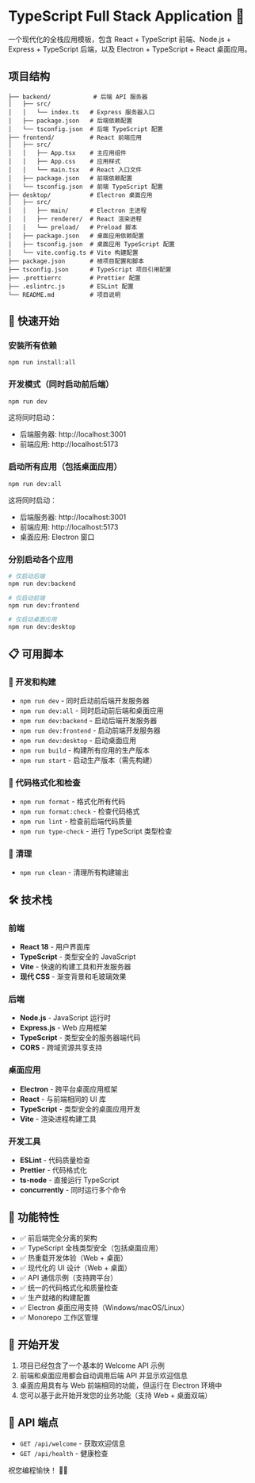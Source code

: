 # TypeScript Full Stack Application 🚀

一个现代化的全栈应用模板，包含 React + TypeScript 前端、Node.js + Express + TypeScript 后端，以及 Electron + TypeScript + React 桌面应用。

## 项目结构

```
├── backend/            # 后端 API 服务器
│   ├── src/
│   │   └── index.ts   # Express 服务器入口
│   ├── package.json   # 后端依赖配置
│   └── tsconfig.json  # 后端 TypeScript 配置
├── frontend/          # React 前端应用
│   ├── src/
│   │   ├── App.tsx    # 主应用组件
│   │   ├── App.css    # 应用样式
│   │   └── main.tsx   # React 入口文件
│   ├── package.json   # 前端依赖配置
│   └── tsconfig.json  # 前端 TypeScript 配置
├── desktop/           # Electron 桌面应用
│   ├── src/
│   │   ├── main/      # Electron 主进程
│   │   ├── renderer/  # React 渲染进程
│   │   └── preload/   # Preload 脚本
│   ├── package.json   # 桌面应用依赖配置
│   ├── tsconfig.json  # 桌面应用 TypeScript 配置
│   └── vite.config.ts # Vite 构建配置
├── package.json       # 根项目配置和脚本
├── tsconfig.json      # TypeScript 项目引用配置
├── .prettierrc        # Prettier 配置
├── .eslintrc.js       # ESLint 配置
└── README.md          # 项目说明
```

## 🚀 快速开始

### 安装所有依赖

```bash
npm run install:all
```

### 开发模式（同时启动前后端）

```bash
npm run dev
```

这将同时启动：

- 后端服务器: http://localhost:3001
- 前端应用: http://localhost:5173

### 启动所有应用（包括桌面应用）

```bash
npm run dev:all
```

这将同时启动：

- 后端服务器: http://localhost:3001
- 前端应用: http://localhost:5173
- 桌面应用: Electron 窗口

### 分别启动各个应用

```bash
# 仅启动后端
npm run dev:backend

# 仅启动前端
npm run dev:frontend

# 仅启动桌面应用
npm run dev:desktop
```

## 📋 可用脚本

### 🔧 开发和构建

- `npm run dev` - 同时启动前后端开发服务器
- `npm run dev:all` - 同时启动前后端和桌面应用
- `npm run dev:backend` - 启动后端开发服务器
- `npm run dev:frontend` - 启动前端开发服务器
- `npm run dev:desktop` - 启动桌面应用
- `npm run build` - 构建所有应用的生产版本
- `npm run start` - 启动生产版本（需先构建）

### 🎨 代码格式化和检查

- `npm run format` - 格式化所有代码
- `npm run format:check` - 检查代码格式
- `npm run lint` - 检查前后端代码质量
- `npm run type-check` - 进行 TypeScript 类型检查

### 🧹 清理

- `npm run clean` - 清理所有构建输出

## 🛠️ 技术栈

### 前端

- **React 18** - 用户界面库
- **TypeScript** - 类型安全的 JavaScript
- **Vite** - 快速的构建工具和开发服务器
- **现代 CSS** - 渐变背景和毛玻璃效果

### 后端

- **Node.js** - JavaScript 运行时
- **Express.js** - Web 应用框架
- **TypeScript** - 类型安全的服务器端代码
- **CORS** - 跨域资源共享支持

### 桌面应用

- **Electron** - 跨平台桌面应用框架
- **React** - 与前端相同的 UI 库
- **TypeScript** - 类型安全的桌面应用开发
- **Vite** - 渲染进程构建工具

### 开发工具

- **ESLint** - 代码质量检查
- **Prettier** - 代码格式化
- **ts-node** - 直接运行 TypeScript
- **concurrently** - 同时运行多个命令

## 🌟 功能特性

- ✅ 前后端完全分离的架构
- ✅ TypeScript 全栈类型安全（包括桌面应用）
- ✅ 热重载开发体验（Web + 桌面）
- ✅ 现代化的 UI 设计（Web + 桌面）
- ✅ API 通信示例（支持跨平台）
- ✅ 统一的代码格式化和质量检查
- ✅ 生产就绪的构建配置
- ✅ Electron 桌面应用支持（Windows/macOS/Linux）
- ✅ Monorepo 工作区管理

## 🎯 开始开发

1. 项目已经包含了一个基本的 Welcome API 示例
2. 前端和桌面应用都会自动调用后端 API 并显示欢迎信息
3. 桌面应用具有与 Web 前端相同的功能，但运行在 Electron 环境中
4. 您可以基于此开始开发您的业务功能（支持 Web + 桌面双端）

## 📡 API 端点

- `GET /api/welcome` - 获取欢迎信息
- `GET /api/health` - 健康检查

祝您编程愉快！ 🎉✨
